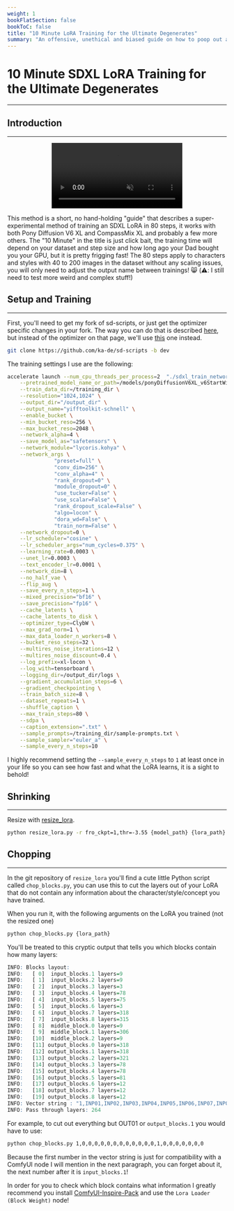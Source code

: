 ```yaml
---
weight: 1
bookFlatSection: false
bookToC: false
title: "10 Minute LoRA Training for the Ultimate Degenerates"
summary: "An offensive, unethical and biased guide on how to poop out awesome LoRAs with the bare minimal of effort."
---
```


<!--markdownlint-disable MD025 MD033 -->

# 10 Minute SDXL LoRA Training for the Ultimate Degenerates

---

## Introduction

---

<div style="text-align: center;">
    <video style="" autoplay loop muted playsinline>
        <source src="https://huggingface.co/k4d3/yiff_toolkit3/resolve/main/static/sd-scripts/blaidd_training.mp4" type="video/mp4">
        Your browser does not support the video tag.
    </video>
</div>

This method is a short, no hand-holding "guide" that describes a super-experimental method of training an SDXL LoRA in 80 steps, it works with both Pony Diffusion V6 XL and CompassMix XL and probably a few more others. The "10 Minute" in the title is just click bait, the training time will depend on your dataset and step size and how long ago your Dad bought you your GPU, but it is pretty frigging fast! The 80 steps apply to characters and styles with 40 to 200 images in the dataset without any scaling issues, you will only need to adjust the output name between trainings! 😸 (⚠️: I still need to test more weird and complex stuff!)

## Setup and Training

---

First, you'll need to get my fork of sd-scripts, or just get the optimizer specific changes in your fork. The way you can do that is described [here](/docs/yiff_toolkit/lora_training_guide/Add-Custom-Optimizers/), but instead of the optimizer on that page, we'll use [this](https://raw.githubusercontent.com/ka-de/sd-scripts/lodew/library/optimizers/clybius.py) one instead.

```bash
git clone https://github.com/ka-de/sd-scripts -b dev
```

The training settings I use are the following:

```bash
accelerate launch --num_cpu_threads_per_process=2  "./sdxl_train_network.py" \
    --pretrained_model_name_or_path=/models/ponyDiffusionV6XL_v6StartWithThisOne.safetensors \
    --train_data_dir=/training_dir \
    --resolution="1024,1024" \
    --output_dir="/output_dir" \
    --output_name="yifftoolkit-schnell" \
    --enable_bucket \
    --min_bucket_reso=256 \
    --max_bucket_reso=2048 \
    --network_alpha=4 \
    --save_model_as="safetensors" \
    --network_module="lycoris.kohya" \
    --network_args \
               "preset=full" \
               "conv_dim=256" \
               "conv_alpha=4" \
               "rank_dropout=0" \
               "module_dropout=0" \
               "use_tucker=False" \
               "use_scalar=False" \
               "rank_dropout_scale=False" \
               "algo=locon" \
               "dora_wd=False" \
               "train_norm=False" \
    --network_dropout=0 \
    --lr_scheduler="cosine" \
    --lr_scheduler_args="num_cycles=0.375" \
    --learning_rate=0.0003 \
    --unet_lr=0.0003 \
    --text_encoder_lr=0.0001 \
    --network_dim=8 \
    --no_half_vae \
    --flip_aug \
    --save_every_n_steps=1 \
    --mixed_precision="bf16" \
    --save_precision="fp16" \
    --cache_latents \
    --cache_latents_to_disk \
    --optimizer_type=ClybW \
    --max_grad_norm=1 \
    --max_data_loader_n_workers=8 \
    --bucket_reso_steps=32 \
    --multires_noise_iterations=12 \
    --multires_noise_discount=0.4 \
    --log_prefix=xl-locon \
    --log_with=tensorboard \
    --logging_dir=/output_dir/logs \
    --gradient_accumulation_steps=6 \
    --gradient_checkpointing \
    --train_batch_size=8 \
    --dataset_repeats=1 \
    --shuffle_caption \
    --max_train_steps=80 \
    --sdpa \
    --caption_extension=".txt" \
    --sample_prompts=/training_dir/sample-prompts.txt \
    --sample_sampler="euler_a" \
    --sample_every_n_steps=10
```

I highly recommend setting the `--sample_every_n_steps` to `1` at least once in your life so you can see how fast and what the LoRA learns, it is a sight to behold!

## Shrinking

---

Resize with [resize_lora](https://github.com/elias-gaeros/resize_lora).

```bash
python resize_lora.py -r fro_ckpt=1,thr=-3.55 {model_path} {lora_path}
```

## Chopping

---

In the git repository of `resize_lora` you'll find a cute little Python script called `chop_blocks.py`, you can use this to cut the layers out of your LoRA that do not contain any information about the character/style/concept you have trained.

When you run it, with the following arguments on the LoRA you trained (not the resized one)

```bash
python chop_blocks.py {lora_path} 
```

You'll be treated to this cryptic output that tells you which blocks contain how many layers:

```r
INFO: Blocks layout:
INFO:   [ 0]  input_blocks.1 layers=9
INFO:   [ 1]  input_blocks.2 layers=9
INFO:   [ 2]  input_blocks.3 layers=3
INFO:   [ 3]  input_blocks.4 layers=78
INFO:   [ 4]  input_blocks.5 layers=75
INFO:   [ 5]  input_blocks.6 layers=3
INFO:   [ 6]  input_blocks.7 layers=318
INFO:   [ 7]  input_blocks.8 layers=315
INFO:   [ 8]  middle_block.0 layers=9
INFO:   [ 9]  middle_block.1 layers=306
INFO:   [10]  middle_block.2 layers=9
INFO:   [11] output_blocks.0 layers=318
INFO:   [12] output_blocks.1 layers=318
INFO:   [13] output_blocks.2 layers=321
INFO:   [14] output_blocks.3 layers=78
INFO:   [15] output_blocks.4 layers=78
INFO:   [16] output_blocks.5 layers=81
INFO:   [17] output_blocks.6 layers=12
INFO:   [18] output_blocks.7 layers=12
INFO:   [19] output_blocks.8 layers=12
INFO: Vector string : "1,INP01,INP02,INP03,INP04,INP05,INP06,INP07,INP08,MID00,MID01,MID02,OUT00,OUT01,OUT02,OUT03,OUT04,OUT05,OUT06,OUT07,OUT08"
INFO: Pass through layers: 264
```

For example, to cut out everything but OUT01 or `output_blocks.1` you would have to use:

```bash
python chop_blocks.py 1,0,0,0,0,0,0,0,0,0,0,0,0,1,0,0,0,0,0,0,0
```

Because the first number in the vector string is just for compatibility with a ComfyUI node I will mention in the next paragraph, you can forget about it, the next number after it is `input_blocks.1`!

In order for you to check which block contains what information I greatly recommend you install [ComfyUI-Inspire-Pack](https://github.com/ltdrdata/ComfyUI-Inspire-Pack) and use the `Lora Loader (Block Weight)` node!
